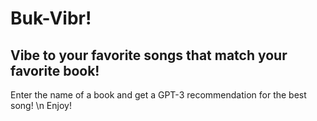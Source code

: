 # Buk-Vibr!
## Vibe to your favorite songs that match your favorite book!

Enter the name of a book and get a GPT-3 recommendation for the best song! \n
Enjoy!
